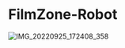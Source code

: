 # FilmZone-Robot
![IMG_20220925_172408_358](https://user-images.githubusercontent.com/113157573/192304697-37a42503-7921-45e5-ad32-cbb3ede4d47c.jpg)
